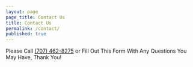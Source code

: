 ```yaml
---
layout: page
page_title: Contact Us
title: Contact Us
permalink: /contact/
published: true
---
```


<p>Please Call <a href="tel:7074628275">(707) 462-8275</a> or Fill Out This Form With Any Questions You May Have, Thank You!</p>

<div id="wufoo-z9cbgzd0wxkahu">
</div>

<script type="text/javascript">var z9cbgzd0wxkahu;(function(d, t) {
var s = d.createElement(t), options = {
'userName':'computerworksofukiah',
'formHash':'z9cbgzd0wxkahu',
'autoResize':true,
'height':'557',
'async':true,
'host':'wufoo.com',
'header':'hide',
'ssl':true};
s.src = ('https:' == d.location.protocol ? 'https://' : 'http://') + 'www.wufoo.com/scripts/embed/form.js';
s.onload = s.onreadystatechange = function() {
var rs = this.readyState; if (rs) if (rs != 'complete') if (rs != 'loaded') return;
try { z9cbgzd0wxkahu = new WufooForm();z9cbgzd0wxkahu.initialize(options);z9cbgzd0wxkahu.display(); } catch (e) {}};
var scr = d.getElementsByTagName(t)[0], par = scr.parentNode; par.insertBefore(s, scr);
})(document, 'script');</script>
